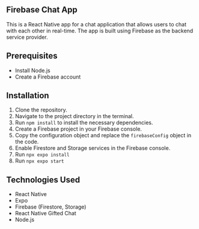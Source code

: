 ## Firebase Chat App

This is a React Native app for a chat application that allows users to chat with each other in real-time. The app is built using Firebase as the backend service provider.

## Prerequisites

- Install Node.js
- Create a Firebase account

## Installation

1. Clone the repository.
2. Navigate to the project directory in the terminal.
3. Run `npm install` to install the necessary dependencies.
4. Create a Firebase project in your Firebase console.
5. Copy the configuration object and replace the `firebaseConfig` object in the code.
6. Enable Firestore and Storage services in the Firebase console.
7. Run `npx expo install`
8. Run `npx expo start`

## Technologies Used

- React Native
- Expo
- Firebase (Firestore, Storage)
- React Native Gifted Chat
- Node.js
